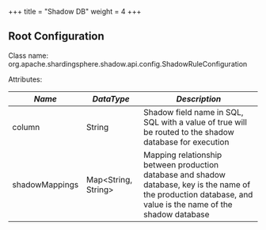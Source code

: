 +++
title = "Shadow DB"
weight = 4
+++

## Root Configuration

Class name: org.apache.shardingsphere.shadow.api.config.ShadowRuleConfiguration

Attributes:

| *Name*          | *DataType*            | *Description*                                                                                                                                                                    |
| --------------- | --------------------- | -------------------------------------------------------------------------------------------------------------------------------------------------------------------------------- |
| column          | String                | Shadow field name in SQL, SQL with a value of true will be routed to the shadow database for execution                                                                           |
| shadowMappings  | Map\<String, String\> | Mapping relationship between production database and shadow database, key is the name of the production database, and value is the name of the shadow database |

